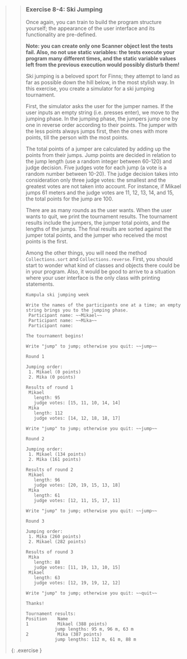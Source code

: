 >> ### Exercise 8-4: Ski Jumping
>>
>> Once again, you can train to build the program structure yourself; the appearance of the user interface and its functionality are pre-defined.
>>
>>**Note: you can create only one Scanner object lest the tests fail. Also, no not use static variables: the tests execute your program many different times, and the static variable values left from the previous execution would possibly disturb them!**
>>
>>Ski jumping is a beloved sport for Finns; they attempt to land as far as possible down the hill below, in the most stylish way. In this exercise, you create a simulator for a ski jumping tournament.
>>
>>First, the simulator asks the user for the jumper names. If the user inputs an empty string (i.e. presses enter), we move to the jumping phase. In the jumping phase, the jumpers jump one by one in reverse order according to their points. The jumper with the less points always jumps first, then the ones with more points, till the person with the most points.
>>
>>The total points of a jumper are calculated by adding up the points from their jumps. Jump points are decided in relation to the jump length (use a random integer between 60-120) and judge decision. Five judges vote for each jump (a vote is a random number between 10-20). The judge decision takes into consideration only three judge votes: the smallest and the greatest votes are not taken into account. For instance, if Mikael jumps 61 meters and the judge votes are 11, 12, 13, 14, and 15, the total points for the jump are 100.
>>
>>There are as many rounds as the user wants. When the user wants to quit, we print the tournament results. The tournament results include the jumpers, the jumper total points, and the lengths of the jumps. The final results are sorted against the jumper total points, and the jumper who received the most points is the first.
>>
>>Among the other things, you will need the method `Collections.sort` and `Collections.reverse`. First, you should start to wonder what kind of classes and objects there could be in your program. Also, it would be good to arrive to a situation where your user interface is the only class with printing statements.
>>
>>```output
>>Kumpula ski jumping week
>>
>>Write the names of the participants one at a time; an empty string brings you to the jumping phase.
>>  Participant name: ~~Mikael~~
>>  Participant name: ~~Mika~~
>>  Participant name:
>>
>>The tournament begins!
>>
>>Write "jump" to jump; otherwise you quit: ~~jump~~
>>
>>Round 1
>>
>>Jumping order:
>>  1. Mikael (0 points)
>>  2. Mika (0 points)
>>
>>Results of round 1
>>  Mikael
>>    length: 95
>>    judge votes: [15, 11, 10, 14, 14]
>>  Mika
>>    length: 112
>>    judge votes: [14, 12, 18, 18, 17]
>>
>>Write "jump" to jump; otherwise you quit: ~~jump~~
>>
>>Round 2
>>
>>Jumping order:
>>  1. Mikael (134 points)
>>  2. Mika (161 points)
>>
>>Results of round 2
>>  Mikael
>>    length: 96
>>    judge votes: [20, 19, 15, 13, 18]
>>  Mika
>>    length: 61
>>    judge votes: [12, 11, 15, 17, 11]
>>
>>Write "jump" to jump; otherwise you quit: ~~jump~~
>>
>>Round 3
>>
>>Jumping order:
>>  1. Mika (260 points)
>>  2. Mikael (282 points)
>>
>>Results of round 3
>>  Mika
>>    length: 88
>>    judge votes: [11, 19, 13, 10, 15]
>>  Mikael
>>    length: 63
>>    judge votes: [12, 19, 19, 12, 12]
>>
>>Write "jump" to jump; otherwise you quit: ~~quit~~
>>
>>Thanks!
>>
>>Tournament results:
>>Position    Name
>>1           Mikael (388 points)
>>            jump lengths: 95 m, 96 m, 63 m
>>2           Mika (387 points)
>>            jump lengths: 112 m, 61 m, 88 m
>>```
>>
>{: .exercise }